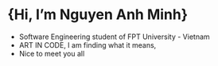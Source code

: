 # {Hi, I’m Nguyen Anh Minh}
- Software Engineering student of FPT University - Vietnam
- ART IN CODE, I am finding what it means,
- Nice to meet you all


<!---
AnhMNg/AnhMNg is a ✨ special ✨ repository because its `README.md` (this file) appears on your GitHub profile.
You can click the Preview link to take a look at your changes.
--->
